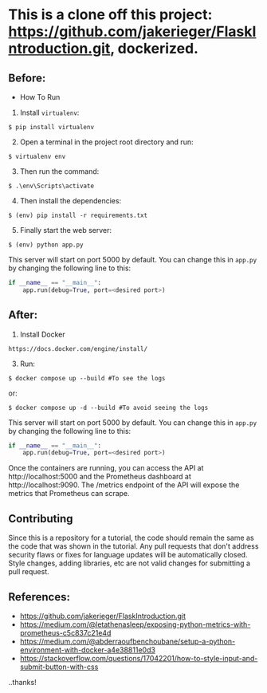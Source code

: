 # This is a clone off this project: https://github.com/jakerieger/FlaskIntroduction.git, dockerized.

## Before:
- How To Run
1. Install `virtualenv`:
```
$ pip install virtualenv
```
2. Open a terminal in the project root directory and run:
```
$ virtualenv env
```
3. Then run the command:
```
$ .\env\Scripts\activate
```
4. Then install the dependencies:
```
$ (env) pip install -r requirements.txt
```
5. Finally start the web server:
```
$ (env) python app.py
```
This server will start on port 5000 by default. You can change this in `app.py` by changing the following line to this:
```python
if __name__ == "__main__":
    app.run(debug=True, port=<desired port>)
```

## After:
1. Install Docker
```
https://docs.docker.com/engine/install/
```
3. Run:
```
$ docker compose up --build #To see the logs
```
or:
```
$ docker compose up -d --build #To avoid seeing the logs
```
This server will start on port 5000 by default. You can change this in `app.py` by changing the following line to this:
```python
if __name__ == "__main__":
    app.run(debug=True, port=<desired port>)
```
Once the containers are running, you can access the API at http://localhost:5000 and the Prometheus dashboard at http://localhost:9090. The /metrics endpoint of the API will expose the metrics that Prometheus can scrape.

## Contributing

Since this is a repository for a tutorial, the code should remain the same as the code that was shown in the tutorial. Any pull requests that don't address security flaws or fixes for language updates will be automatically closed. Style changes, adding libraries, etc are not valid changes for submitting a pull request.

## References:
- https://github.com/jakerieger/FlaskIntroduction.git
- https://medium.com/@letathenasleep/exposing-python-metrics-with-prometheus-c5c837c21e4d
- https://medium.com/@abderraoufbenchoubane/setup-a-python-environment-with-docker-a4e38811e0d3
- https://stackoverflow.com/questions/17042201/how-to-style-input-and-submit-button-with-css

..thanks!
